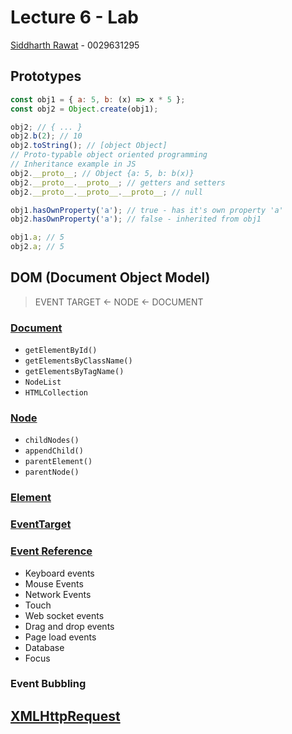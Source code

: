 # Lecture 6 - Lab

[Siddharth Rawat](mailto:rawat.sid@northeastern.edu) - 0029631295

## Prototypes

```js
const obj1 = { a: 5, b: (x) => x * 5 };
const obj2 = Object.create(obj1);

obj2; // { ... }
obj2.b(2); // 10
obj2.toString(); // [object Object]
// Proto-typable object oriented programming
// Inheritance example in JS
obj2.__proto__; // Object {a: 5, b: b(x)}
obj2.__proto__.__proto__; // getters and setters
obj2.__proto__.__proto__.__proto__; // null

obj1.hasOwnProperty('a'); // true - has it's own property 'a'
obj2.hasOwnProperty('a'); // false - inherited from obj1

obj1.a; // 5
obj2.a; // 5
```

## DOM (Document Object Model)

> EVENT TARGET <- NODE <- DOCUMENT

### [Document](https://developer.mozilla.org/en-US/docs/Web/API/Document)

- `getElementById()`
- `getElementsByClassName()`
- `getElementsByTagName()`
- `NodeList`
- `HTMLCollection`

### [Node](https://developer.mozilla.org/en-US/docs/Web/API/Node)

- `childNodes()`
- `appendChild()`
- `parentElement()`
- `parentNode()`

### [Element](https://developer.mozilla.org/en-US/docs/Web/API/Element)

### [EventTarget](https://developer.mozilla.org/en-US/docs/Web/API/EventTarget)

### [Event Reference](https://developer.mozilla.org/en-US/docs/Web/Events)

- Keyboard events
- Mouse Events
- Network Events
- Touch
- Web socket events
- Drag and drop events
- Page load events
- Database
- Focus

### Event Bubbling

## [XMLHttpRequest](https://developer.mozilla.org/en-US/docs/Web/API/XMLHttpRequest)
